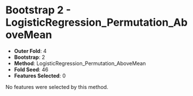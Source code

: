 # Bootstrap 2 - LogisticRegression_Permutation_AboveMean

- **Outer Fold**: 4
- **Bootstrap**: 2
- **Method**: LogisticRegression_Permutation_AboveMean
- **Fold Seed**: 46
- **Features Selected**: 0

No features were selected by this method.
